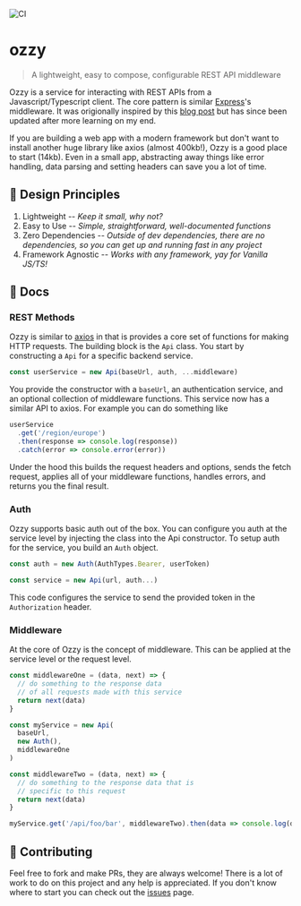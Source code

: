 ![CI](https://github.com/duncangrubbs/ozzy/workflows/CI/badge.svg?event=push)
# ozzy
> A lightweight, easy to compose, configurable REST API middleware

Ozzy is a service for interacting with REST APIs from a Javascript/Typescript client. The core pattern is similar [Express](https://expressjs.com/)'s middleware. It was origionally inspired by this [blog post](https://duncangrubbs.surge.sh/blog/oct012020) but has since been updated after more learning on my end.

If you are building a web app with a modern framework but don't want to install another huge library like axios (almost 400kb!), Ozzy is a good place to start (14kb). Even in a small app, abstracting away things like error handling, data parsing and setting headers can save you a lot of time.

## 🤝 Design Principles
1. Lightweight -- _Keep it small, why not?_
2. Easy to Use -- _Simple, straightforward, well-documented functions_
3. Zero Dependencies -- _Outside of dev dependencies, there are no dependencies, so you can get up and running fast in any project_
4. Framework Agnostic -- _Works with any framework, yay for Vanilla JS/TS!_

## 🔨 Docs
### REST Methods
Ozzy is similar to [axios](https://axios-http.com/docs/intro) in that is provides a core set of functions for making HTTP requests. The building block is the `Api` class. You start by constructing a `Api` for a specific backend service.
```javascript
const userService = new Api(baseUrl, auth, ...middleware)
```

You provide the constructor with a `baseUrl`, an authentication service, and an optional collection of middleware functions. This service now has a similar API to axios. For example you can do something like
```javascript
userService
  .get('/region/europe')
  .then(response => console.log(response))
  .catch(error => console.error(error))
```

Under the hood this builds the request headers and options, sends the fetch request, applies all of your middleware functions, handles errors, and returns you the final result.

### Auth
Ozzy supports basic auth out of the box. You can configure you auth at the service level by injecting the class into the Api constructor. To setup auth for the service, you build an `Auth` object.
```javascript
const auth = new Auth(AuthTypes.Bearer, userToken)

const service = new Api(url, auth...)
```

This code configures the service to send the provided token in the `Authorization` header.

### Middleware
At the core of Ozzy is the concept of middleware. This can be applied at the service level or the request level.
```javascript
const middlewareOne = (data, next) => {
  // do something to the response data
  // of all requests made with this service
  return next(data)
}

const myService = new Api(
  baseUrl,
  new Auth(),
  middlewareOne
)

const middlewareTwo = (data, next) => {
  // do something to the response data that is
  // specific to this request
  return next(data)
}

myService.get('/api/foo/bar', middlewareTwo).then(data => console.log(data))
```

## 🙌 Contributing
Feel free to fork and make PRs, they are always welcome! There is a lot of work to do on this project and any help is appreciated. If you don't know where to start you can check out the [issues](https://github.com/duncangrubbs/ozzy/issues) page.

